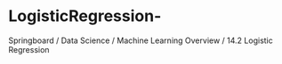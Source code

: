 # LogisticRegression-
Springboard / Data Science / Machine Learning Overview / 14.2 Logistic Regression
